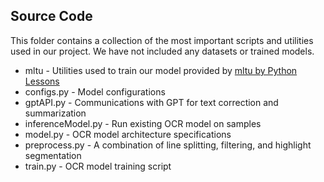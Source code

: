 ## Source Code

This folder contains a collection of the most important scripts and utilities used in our project. We have not included any datasets or trained models.

- mltu - Utilities used to train our model provided by [mltu by Python Lessons](https://github.com/pythonlessons/mltu)
- configs.py - Model configurations
- gptAPI.py - Communications with GPT for text correction and summarization
- inferenceModel.py - Run existing OCR model on samples
- model.py - OCR model architecture specifications
- preprocess.py - A combination of line splitting, filtering, and highlight segmentation
- train.py - OCR model training script
